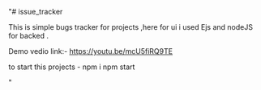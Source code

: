 "# issue_tracker


This is simple bugs tracker for projects ,here for ui i used Ejs and nodeJS for backed .

Demo vedio link:- https://youtu.be/mcU5fiRQ9TE

to start this projects -
npm i
npm start







" 

